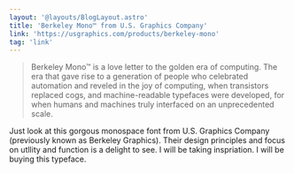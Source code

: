 ```yaml
---
layout: '@layouts/BlogLayout.astro'
title: 'Berkeley Mono™ from U.S. Graphics Company'
link: 'https://usgraphics.com/products/berkeley-mono'
tag: 'link'
---
```


> Berkeley Mono™ is a love letter to the golden era of computing. The era that gave rise to a generation of people who celebrated automation and reveled in the joy of computing, when transistors replaced cogs, and machine-readable typefaces were developed, for when humans and machines truly interfaced on an unprecedented scale.

Just look at this gorgous monospace font from U.S. Graphics Company (previously known as Berkeley Graphics). Their design principles and focus on utllity and function is a delight to see. I will be taking inspriation. I will be buying this typeface.